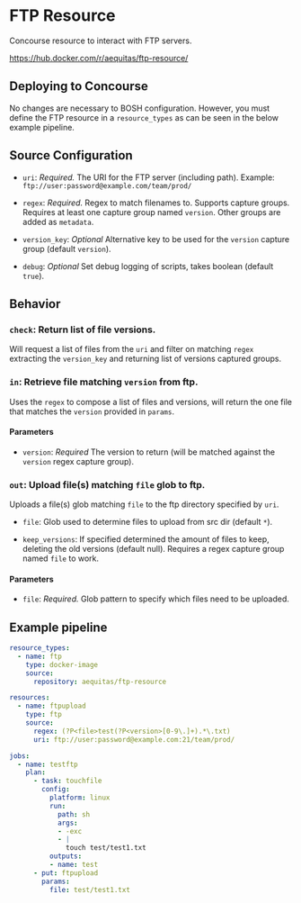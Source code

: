 # FTP Resource

Concourse resource to interact with FTP servers.

https://hub.docker.com/r/aequitas/ftp-resource/

## Deploying to Concourse

No changes are necessary to BOSH configuration. However, you must define the FTP resource in a `resource_types` as can be seen in the below example pipeline.

## Source Configuration

* `uri`: *Required.* The URI for the FTP server (including path).
    Example: `ftp://user:password@example.com/team/prod/`

* `regex`: *Required.* Regex to match filenames to. Supports capture groups. Requires at least one capture group named `version`. Other groups are added as `metadata`.

* `version_key`: *Optional* Alternative key to be used for the `version` capture group (default `version`).

* `debug`: *Optional* Set debug logging of scripts, takes boolean (default `true`).

## Behavior

### `check`: Return list of file versions.

Will request a list of files from the `uri` and filter on matching `regex` extracting the `version_key` and returning list of versions captured groups.

### `in`: Retrieve file matching `version` from ftp.

Uses the `regex` to compose a list of files and versions, will return the one file that matches the `version` provided in `params`.

#### Parameters

* `version`: *Required* The version to return (will be matched against the `version` regex capture group).

### `out`: Upload file(s) matching `file` glob to ftp.

Uploads a file(s) glob matching `file` to the ftp directory specified by `uri`.

* `file`: Glob used to determine files to upload from src dir (default `*`).

* `keep_versions`: If specified determined the amount of files to keep, deleting the old versions (default null). Requires a regex capture group named `file` to work.

#### Parameters

* `file`: *Required.* Glob pattern to specify which files need to be uploaded.

## Example pipeline

```yaml
resource_types:
  - name: ftp
    type: docker-image
    source:
      repository: aequitas/ftp-resource

resources:
  - name: ftpupload
    type: ftp
    source:
      regex: (?P<file>test(?P<version>[0-9\.]+).*\.txt)
      uri: ftp://user:password@example.com:21/team/prod/

jobs:
  - name: testftp
    plan:
      - task: touchfile
        config:
          platform: linux
          run:
            path: sh
            args:
            - -exc
            - |
              touch test/test1.txt
          outputs:
          - name: test
      - put: ftpupload
        params:
          file: test/test1.txt

```


